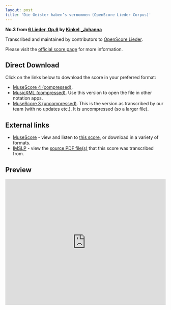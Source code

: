 ```yaml
---
layout: post
title: 'Die Geister haben’s vernommen (OpenScore Lieder Corpus)'
---
```


__No.3 from [6 Lieder, Op.6](https://fourscoreandmore.org/openscore/lieder/Kinkel,_Johanna/6_Lieder,_Op.6/) by [Kinkel,_Johanna](https://fourscoreandmore.org/openscore/lieder/Kinkel,_Johanna)__

Transcribed and maintained by contributors to [OpenScore Lieder].

Please visit the [official score page] for more information.

[official score page]: https://musescore.com/openscore-lieder-corpus/scores/6248307
[OpenScore Lieder]: https://musescore.com/openscore-lieder-corpus

## Direct Download

Click on the links below to download the score in your preferred format:
- [MuseScore 4 (compressed)](https://github.com/openscore/lieder/blob/main/scores/Kinkel,_Johanna/6_Lieder,_Op.6/3_Die_Geister_haben’s_vernommen/lc6248307.mscz?raw=true).
- [MusicXML (compressed)](https://github.com/openscore/lieder/blob/main/scores/Kinkel,_Johanna/6_Lieder,_Op.6/3_Die_Geister_haben’s_vernommen/lc6248307.mxl?raw=true). Use this version to open the file in other notation apps.
- [MuseScore 3 (uncompressed)](https://github.com/openscore/lieder/blob/main/scores/Kinkel,_Johanna/6_Lieder,_Op.6/3_Die_Geister_haben’s_vernommen/lc6248307.mscx?raw=true). This is the version as transcribed by our team (with no updates etc.). It is uncompressed (so a larger file).

## External links

- [MuseScore] - view and listen to [this score][MuseScore], or download in a variety of formats.
- [IMSLP] - view the [source PDF file(s)][IMSLP] that this score was transcribed from.

[MuseScore]: https://musescore.com/score/6248307
[IMSLP]: https://imslp.org/wiki/Special:ReverseLookup/617919

## Preview

<iframe width="100%" height="394" src="https://musescore.com/openscore-lieder-corpus/scores/6248307/embed" frameborder="0" allowfullscreen allow="autoplay; fullscreen"></iframe>
